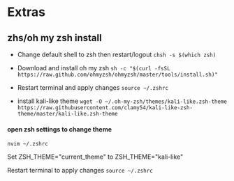 # Extras

## zhs/oh my zsh install

- Change default shell to zsh then restart/logout
`chsh -s $(which zsh)`

- Download and install oh my zsh
`sh -c "$(curl -fsSL https://raw.github.com/ohmyzsh/ohmyzsh/master/tools/install.sh)"`

- Restart terminal and apply changes
`source ~/.zshrc`

- install kali-like theme
`wget -O ~/.oh-my-zsh/themes/kali-like.zsh-theme https://raw.githubusercontent.com/clamy54/kali-like-zsh-theme/master/kali-like.zsh-theme`

#### open zsh settings to change theme

`nvim ~/.zshrc`

Set ZSH_THEME="current_theme" to ZSH_THEME="kali-like" 

Restart terminal to apply changes
`source ~/.zshrc`

